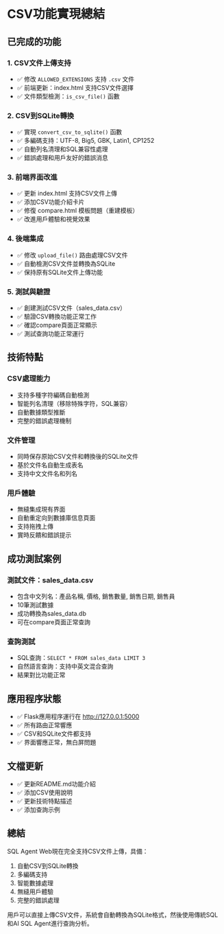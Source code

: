 # CSV功能實現總結

## 已完成的功能

### 1. CSV文件上傳支持
- ✅ 修改 `ALLOWED_EXTENSIONS` 支持 `.csv` 文件
- ✅ 前端更新：index.html 支持CSV文件選擇
- ✅ 文件類型檢測：`is_csv_file()` 函數

### 2. CSV到SQLite轉換
- ✅ 實現 `convert_csv_to_sqlite()` 函數
- ✅ 多編碼支持：UTF-8, Big5, GBK, Latin1, CP1252
- ✅ 自動列名清理和SQL兼容性處理
- ✅ 錯誤處理和用戶友好的錯誤消息

### 3. 前端界面改進
- ✅ 更新 index.html 支持CSV文件上傳
- ✅ 添加CSV功能介紹卡片
- ✅ 修復 compare.html 模板問題（重建模板）
- ✅ 改進用戶體驗和視覺效果

### 4. 後端集成
- ✅ 修改 `upload_file()` 路由處理CSV文件
- ✅ 自動檢測CSV文件並轉換為SQLite
- ✅ 保持原有SQLite文件上傳功能

### 5. 測試與驗證
- ✅ 創建測試CSV文件（sales_data.csv）
- ✅ 驗證CSV轉換功能正常工作
- ✅ 確認compare頁面正常顯示
- ✅ 測試查詢功能正常運行

## 技術特點

### CSV處理能力
- 支持多種字符編碼自動檢測
- 智能列名清理（移除特殊字符，SQL兼容）
- 自動數據類型推斷
- 完整的錯誤處理機制

### 文件管理
- 同時保存原始CSV文件和轉換後的SQLite文件
- 基於文件名自動生成表名
- 支持中文文件名和列名

### 用戶體驗
- 無縫集成現有界面
- 自動重定向到數據庫信息頁面
- 支持拖拽上傳
- 實時反饋和錯誤提示

## 成功測試案例

### 測試文件：sales_data.csv
- 包含中文列名：產品名稱, 價格, 銷售數量, 銷售日期, 銷售員
- 10筆測試數據
- 成功轉換為sales_data.db
- 可在compare頁面正常查詢

### 查詢測試
- SQL查詢：`SELECT * FROM sales_data LIMIT 3`
- 自然語言查詢：支持中英文混合查詢
- 結果對比功能正常

## 應用程序狀態
- ✅ Flask應用程序運行在 http://127.0.0.1:5000
- ✅ 所有路由正常響應
- ✅ CSV和SQLite文件都支持
- ✅ 界面響應正常，無白屏問題

## 文檔更新
- ✅ 更新README.md功能介紹
- ✅ 添加CSV使用說明
- ✅ 更新技術特點描述
- ✅ 添加查詢示例

## 總結
SQL Agent Web現在完全支持CSV文件上傳，具備：
1. 自動CSV到SQLite轉換
2. 多編碼支持
3. 智能數據處理
4. 無縫用戶體驗
5. 完整的錯誤處理

用戶可以直接上傳CSV文件，系統會自動轉換為SQLite格式，然後使用傳統SQL和AI SQL Agent進行查詢分析。
